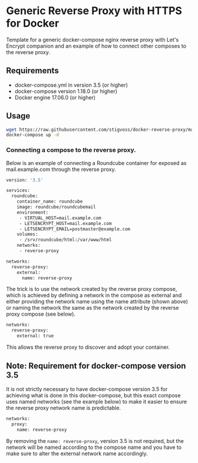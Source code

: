 # Generic Reverse Proxy with HTTPS for Docker

Template for a generic docker-compose nginx reverse proxy with Let's Encrypt companion and an example of how to connect other composes to the reverse proxy.

## Requirements
* docker-compose.yml in version 3.5 (or higher)
* docker-compose version 1.18.0 (or higher)
* Docker engine 17.06.0 (or higher)

## Usage

```bash
wget https://raw.githubusercontent.com/stigvoss/docker-reverse-proxy/master/docker-compose.yml
docker-compose up -d
```

### Connecting a compose to the reverse proxy.

Below is an example of connecting a Roundcube container for exposed as mail.example.com through the reverse proxy.

```dockerfile
version: '3.5'

services:
  roundcube:
    container_name: roundcube
    image: roundcube/roundcubemail
    environment:
     - VIRTUAL_HOST=mail.example.com
     - LETSENCRYPT_HOST=mail.example.com
     - LETSENCRYPT_EMAIL=postmaster@example.com
    volumes:
     - /srv/roundcube/html:/var/www/html
    networks:
     - reverse-proxy

networks:
  reverse-proxy:
    external:
      name: reverse-proxy
```

The trick is to use the network created by the reverse proxy compose, which is achieved by defining a network in the compose as external and either providing the network name using the name attribute (shown above) or naming the network the same as the network created by the reverse proxy compose (see below).

```dockerfile
networks:
  reverse-proxy:
    external: true
```

This allows the reverse proxy to discover and adopt your container.

## Note: Requirement for docker-compose version 3.5

It is not strictly necessary to have docker-compose version 3.5 for achieving what is done in this docker-compose, but this exact compose uses named networks (see the example below) to make it easier to ensure the reverse proxy network name is predictable.

```dockerfile
networks:
  proxy:
    name: reverse-proxy
```

By removing the `name: reverse-proxy`, version 3.5 is not required, but the network will be named according to the compose name and you have to make sure to alter the external network name accordingly.

